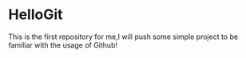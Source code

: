 # HelloGit
This is the first repository for me,I will push some simple project to be familiar with the usage of Github!

